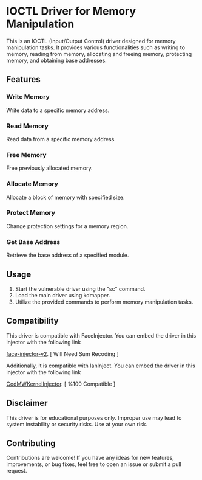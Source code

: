 # IOCTL Driver for Memory Manipulation

This is an IOCTL (Input/Output Control) driver designed for memory manipulation tasks. It provides various functionalities such as writing to memory, reading from memory, allocating and freeing memory, protecting memory, and obtaining base addresses.

## Features

### Write Memory

Write data to a specific memory address.

### Read Memory

Read data from a specific memory address.

### Free Memory

Free previously allocated memory.

### Allocate Memory

Allocate a block of memory with specified size.

### Protect Memory

Change protection settings for a memory region.

### Get Base Address

Retrieve the base address of a specified module.

## Usage

1. Start the vulnerable driver using the "sc" command.
2. Load the main driver using kdmapper.
3. Utilize the provided commands to perform memory manipulation tasks.

## Compatibility

This driver is compatible with FaceInjector. You can embed the driver in this injector with the following link

[face-injector-v2](https://github.com/KANKOSHEV/face-injector-v2). [ Will Need Sum Recoding ]



Additionally, it is compatible with IanInject. You can embed the driver in this injector with the following link

[CodMWKernelInjector](https://github.com/glitteru/CodMWKernelInjector). [ %100 Compatible ]

## Disclaimer

This driver is for educational purposes only. Improper use may lead to system instability or security risks. Use at your own risk.

## Contributing

Contributions are welcome! If you have any ideas for new features, improvements, or bug fixes, feel free to open an issue or submit a pull request.
